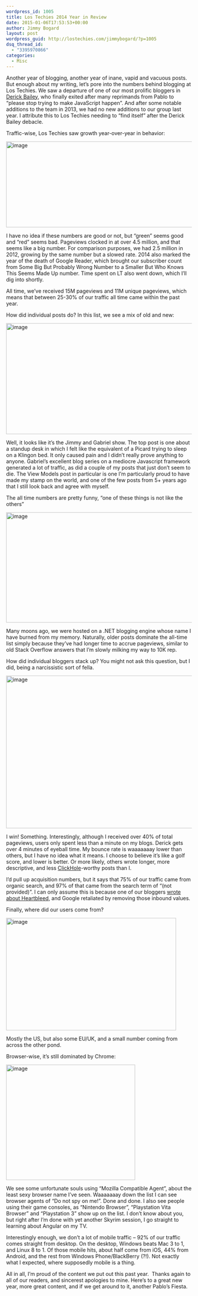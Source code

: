 ```yaml
---
wordpress_id: 1005
title: Los Techies 2014 Year in Review
date: 2015-01-06T17:53:53+00:00
author: Jimmy Bogard
layout: post
wordpress_guid: http://lostechies.com/jimmybogard/?p=1005
dsq_thread_id:
  - "3395970866"
categories:
  - Misc
---
```

Another year of blogging, another year of inane, vapid and vacuous posts. But enough about my writing, let’s pore into the numbers behind blogging at Los Techies. We saw a departure of one of our most prolific bloggers in [Derick Bailey](http://derickbailey.com), who finally exited after many reprimands from Pablo to “please stop trying to make JavaScript happen”. And after some notable additions to the team in 2013, we had no new additions to our group last year. I attribute this to Los Techies needing to “find itself” after the Derick Bailey debacle.

Traffic-wise, Los Techies saw growth year-over-year in behavior:

[<img style="padding-top: 0px; padding-left: 0px; padding-right: 0px; border: 0px;" src="https://lostechies.com/content/jimmybogard/uploads/2015/01/image_thumb.png" alt="image" width="572" height="233" border="0" />](https://lostechies.com/content/jimmybogard/uploads/2015/01/image.png)

I have no idea if these numbers are good or not, but “green” seems good and “red” seems bad. Pageviews clocked in at over 4.5 million, and that seems like a big number. For comparison purposes, we had 2.5 million in 2012, growing by the same number but a slowed rate. 2014 also marked the year of the death of Google Reader, which brought our subscriber count from Some Big But Probably Wrong Number to a Smaller But Who Knows This Seems Made Up number. Time spent on LT also went down, which I’ll dig into shortly.

All time, we’ve received 15M pageviews and 11M unique pageviews, which means that between 25-30% of our traffic all time came within the past year.

How did individual posts do? In this list, we see a mix of old and new:

[<img style="padding-top: 0px; padding-left: 0px; padding-right: 0px; border: 0px;" src="https://lostechies.com/content/jimmybogard/uploads/2015/01/image_thumb1.png" alt="image" width="665" height="301" border="0" />](https://lostechies.com/content/jimmybogard/uploads/2015/01/image1.png)

Well, it looks like it’s the Jimmy and Gabriel show. The top post is one about a standup desk in which I felt like the equivalent of a Picard trying to sleep on a Klingon bed. It only caused pain and I didn’t really prove anything to anyone. Gabriel’s excellent blog series on a mediocre Javascript framework generated a lot of traffic, as did a couple of my posts that just don’t seem to die. The View Models post in particular is one I’m particularly proud to have made my stamp on the world, and one of the few posts from 5+ years ago that I still look back and agree with myself.

The all time numbers are pretty funny, “one of these things is not like the others”

[<img style="padding-top: 0px; padding-left: 0px; padding-right: 0px; border: 0px;" src="https://lostechies.com/content/jimmybogard/uploads/2015/01/image_thumb2.png" alt="image" width="805" height="299" border="0" />](https://lostechies.com/content/jimmybogard/uploads/2015/01/image2.png)

Many moons ago, we were hosted on a .NET blogging engine whose name I have burned from my memory. Naturally, older posts dominate the all-time list simply because they’ve had longer time to accrue pageviews, similar to old Stack Overflow answers that I’m slowly milking my way to 10K rep.

How did individual bloggers stack up? You might not ask this question, but I did, being a narcissistic sort of fella.

[<img style="padding-top: 0px; padding-left: 0px; padding-right: 0px; border: 0px;" src="https://lostechies.com/content/jimmybogard/uploads/2015/01/image_thumb3.png" alt="image" width="819" height="414" border="0" />](https://lostechies.com/content/jimmybogard/uploads/2015/01/image3.png)

I win! Something. Interestingly, although I received over 40% of total pageviews, users only spent less than a minute on my blogs. Derick gets over 4 minutes of eyeball time. My bounce rate is waaaaaaay lower than others, but I have no idea what it means. I choose to believe it’s like a golf score, and lower is better. Or more likely, others wrote longer, more descriptive, and less [ClickHole](http://www.clickhole.com/)-worthy posts than I.

I’d pull up acquisition numbers, but it says that 75% of our traffic came from organic search, and 97% of that came from the search term of “(not provided)”. I can only assume this is because one of our bloggers [wrote about Heartbleed](https://lostechies.com/bradcarleton/2014/04/09/heartbleed-hotel-the-biggest-internet-fuckup-of-all-time/), and Google retaliated by removing those inbound values.

Finally, where did our users come from?

[<img style="padding-top: 0px; padding-left: 0px; padding-right: 0px; border: 0px;" src="https://lostechies.com/content/jimmybogard/uploads/2015/01/image_thumb4.png" alt="image" width="461" height="305" border="0" />](https://lostechies.com/content/jimmybogard/uploads/2015/01/image4.png)

Mostly the US, but also some EU/UK, and a small number coming from across the other pond.

Browser-wise, it’s still dominated by Chrome:

[<img style="padding-top: 0px; padding-left: 0px; padding-right: 0px; border: 0px;" src="https://lostechies.com/content/jimmybogard/uploads/2015/01/image_thumb5.png" alt="image" width="350" height="313" border="0" />](https://lostechies.com/content/jimmybogard/uploads/2015/01/image5.png)

We see some unfortunate souls using “Mozilla Compatible Agent”, about the least sexy browser name I’ve seen. Waaaaaaay down the list I can see browser agents of “Do not spy on me!”. Done and done. I also see people using their game consoles, as “Nintendo Browser”, “Playstation Vita Browser” and “Playstation 3” show up on the list. I don’t know about you, but right after I’m done with yet another Skyrim session, I go straight to learning about Angular on my TV.

Interestingly enough, we don’t a lot of mobile traffic – 92% of our traffic comes straight from desktop. On the desktop, Windows beats Mac 3 to 1, and Linux 8 to 1. Of those mobile hits, about half come from iOS, 44% from Android, and the rest from Windows Phone/BlackBerry (?!). Not exactly what I expected, where supposedly mobile is a thing.

All in all, I’m proud of the content we put out this past year.  Thanks again to all of our readers, and sincerest apologies to mine. Here’s to a great new year, more great content, and if we get around to it, another Pablo’s Fiesta.